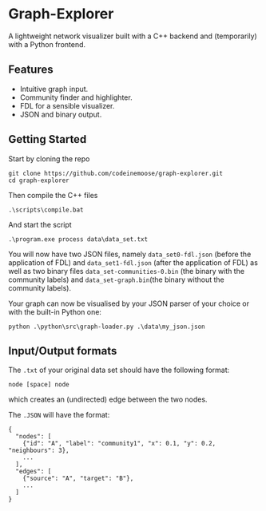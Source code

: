 # Graph-Explorer
A lightweight network visualizer built with a C++ backend and (temporarily) with a Python frontend.

## Features
- Intuitive graph input.
- Community finder and highlighter.
- FDL for a sensible visualizer.
- JSON and binary output.

## Getting Started
Start by cloning the repo
````
git clone https://github.com/codeinemoose/graph-explorer.git
cd graph-explorer
````
Then compile the C++ files
````
.\scripts\compile.bat
````
And start the script
````
.\program.exe process data\data_set.txt
````
You will now have two JSON files, namely `data_set0-fdl.json` (before the application of FDL) and `data_set1-fdl.json` (after the application of FDL) 
as well as two binary files `data_set-communities-0.bin` (the binary with the community labels) and `data_set-graph.bin`(the binary without the community labels).

Your graph can now be visualised by your JSON parser of your choice or with the built-in Python one:
````
python .\python\src\graph-loader.py .\data\my_json.json
````

## Input/Output formats
The `.txt` of your original data set should have the following format:
````
node [space] node
````
which creates an (undirected) edge between the two nodes.

The `.JSON` will have the format:
````
{
  "nodes": [
    {"id": "A", "label": "community1", "x": 0.1, "y": 0.2, "neighbours": 3},
    ...
  ],
  "edges": [
    {"source": "A", "target": "B"},
    ...
  ]
}
````
